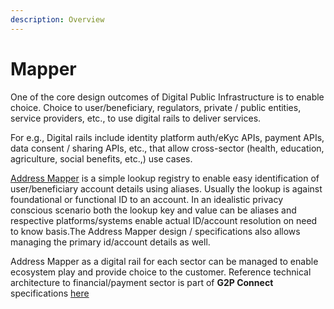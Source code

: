 ```yaml
---
description: Overview
---
```


# Mapper

One of the core design outcomes of Digital Public Infrastructure is to enable choice. Choice to user/beneficiary, regulators, private / public entities, service providers, etc., to use digital rails to deliver services.

For e.g., Digital rails include identity platform auth/eKyc APIs, payment APIs, data consent / sharing APIs,  etc., that allow cross-sector (health, education, agriculture, social benefits, etc.,) use cases.

[Address Mapper](https://g2p-connect.gitbook.io/docs/g2p-connect-protocol/interfaces/beneficiary-management/mapperarchitecture) is a simple lookup registry to enable easy identification of user/beneficiary account details using aliases. Usually the lookup is against foundational or functional ID to an account. In an idealistic privacy conscious scenario both the lookup key and value can be aliases and respective platforms/systems enable actual ID/account resolution on need to know basis.The Address Mapper design / specifications also allows managing the primary id/account details as well.

Address Mapper as a digital rail for each sector can be managed to enable ecosystem play and provide choice to the customer. Reference technical architecture to financial/payment sector is part of **G2P Connect** specifications [here](https://g2p-connect.gitbook.io/docs/g2p-connect-protocol/interfaces/beneficiary-management/mapperarchitecture/mapperspecs)
